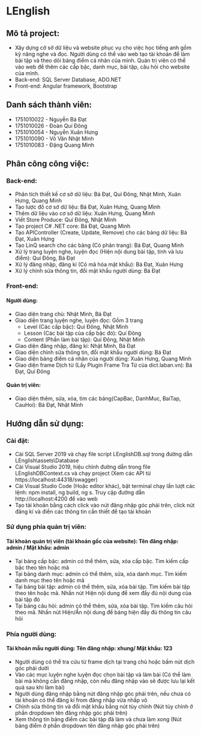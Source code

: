 # LEnglish

## Mô tả project: 
  - Xây dựng cở sở dữ liệu và website phục vụ cho việc học tiếng anh gồm kỹ năng nghe và đọc. Người dùng có thể vào web tạo tài khoản để làm bài tập và theo dõi bảng điểm cá nhân của mình. Quản trị viên có thể vào web để thêm các cấp bậc, danh mục, bài tập, câu hỏi cho website của mình.
  - Back-end: SQL Server Database, ADO.NET
  - Front-end: Angular framework, Bootstrap

## Danh sách thành viên:
+ 1751010022 - Nguyễn Bá Đạt
+ 1751010026 - Đoàn Quí Đông
+ 1751010054 - Nguyễn Xuân Hưng
+ 1751010090 - Võ Văn Nhật Minh
+ 1751010083 - Đặng Quang Minh

## Phân công công việc:
### Back-end: 
 - Phân tích thiết kế cơ sở dữ liệu: Bá Đạt, Quí Đông, Nhật Minh, Xuân Hưng, Quang Minh
 - Tạo lược đồ cơ sở dữ liệu: Bá Đạt, Xuân Hưng, Quang Minh
 - Thêm dữ liệu vào cơ sở dữ liệu: Xuân Hưng, Quang Minh
 - Viết Store Produce: Quí Đông, Nhật Minh
 - Tạo project C# .NET core: Bá Đạt, Quang Minh
 - Tạo APIController (Create, Update, Remove) cho các bảng dữ liệu: Bá Đạt, Xuân Hưng
 - Tạo LinQ search cho các bảng (Có phân trang): Bá Đạt, Quang Minh
 - Xử lý trang luyện nghe, luyện đọc (Hiện nội dung bài tập, tính và lưu điểm): Quí Đông, Bá Đạt
 - Xử lý đăng nhập, đăng kí (Có mã hóa mật khẩu): Bá Đạt, Xuân Hưng
 - Xử lý chỉnh sửa thông tin, đổi mật khẩu người dùng: Bá Đạt
### Front-end:
 #### Người dùng: 
  - Giao diện trang chủ: Nhật Minh, Bá Đạt   
  - Giao diện trang luyện nghe, luyện đọc: Gồm 3 trang  
    + Level (Các cấp bậc): Quí Đông, Nhật Minh
    + Lesson (Các bài tập của cấp bậc đó): Quí Đông
    + Content (Phần làm bài tập): Quí Đông, Nhật Minh
  - Giao diện đăng nhập, đăng kí: Nhật Minh, Bá Đạt
  - Giao diện chỉnh sửa thông tin, đổi mật khẩu người dùng: Bá Đạt
  - Giao diện bảng điểm cá nhân của người dùng: Xuân Hưng, Quang Minh
  - Giao diện frame Dịch từ (Lấy Plugin Frame Tra Từ của dict.laban.vn): Bá Đạt, Quí Đông
 #### Quản trị viên: 
  - Giao diện thêm, sửa, xóa, tìm các bảng(CapBac, DanhMuc, BaiTap, CauHoi): Bá Đạt, Nhật Minh
## Hướng dẫn sử dụng:
 ### Cài đặt:
  - Cài SQL Server 2019 và chạy file script LEnglishDB.sql trong đường dẫn LEnglish\assets\Database
  - Cài Visual Studio 2019, hiệu chỉnh đường dẫn trong file LEnglishDBContext.cs và chạy project (Xem các API từ https://localhost:44318/swagger)
  - Cài Visual Studio Code (Hoặc editor khác), bật terminal chạy lần lượt các lệnh: npm install, ng build, ng s. Truy cập đường dẫn      http://localhost:4200 để vào web
  - Tạo tài khoản bằng cách click vào nút đăng nhập góc phải trên, click nút đăng kí và điền các thông tin cần thiết để tạo tài khoản
 ### Sử dụng phía quản trị viên: 
 #### Tài khoản quản trị viên (tài khoản gốc của website): Tên đăng nhập: admin / Mật khẩu: admin
  - Tại bảng cấp bậc: admin có thể thêm, sửa, xóa cấp bậc. Tìm kiếm cấp bậc theo tên hoặc mã
  - Tại bảng danh mục: admin có thể thêm, sửa, xóa danh mục. Tìm kiếm danh mục theo tên hoặc mã
  - Tại bảng bài tập: admin có thể thêm, sửa, xóa bài tập. Tìm kiếm bài tập theo tên hoặc mã. Nhấn nút Hiện nội dung để xem đầy đủ nội dung của bài tập đó
  - Tại bảng câu hỏi: admin có thể thêm, sửa, xóa bài tập. Tìm kiếm câu hỏi theo mã. Nhấn nút Hiện/Ẩn nội dung để bảng hiện đầy đủ thông tin câu hỏi
 ### Phía người dùng: 
 #### Tài khoản mẫu người dùng: Tên đăng nhập: xhung/ Mật khẩu: 123
  - Người dùng có thể tra cứu từ frame dịch tại trang chủ hoặc bấm nút dịch góc phải dưới
  - Vào các mục luyện nghe luyện đọc chọn bài tập và làm bài (Có thể làm bài mà không cần đăng nhập, còn nếu đăng nhập vào sẽ được lưu lại kết quả sau khi làm bài)
  - Người dùng đăng nhập bằng nút đăng nhập góc phải trên, nếu chưa có tài khoản có thể đăng kí from đăng nhập vừa nhấp vô
  - Chỉnh sửa thông tin và đổi mật khẩu bằng nút tùy chỉnh (Nút tùy chỉnh ở phần dropdown tên đăng nhập góc phải trên)
  - Xem thông tin bảng điểm các bài tập đã làm và chưa làm xong (Nút bảng điểm ở phần dropdown tên đăng nhập góc phải trên)
 
